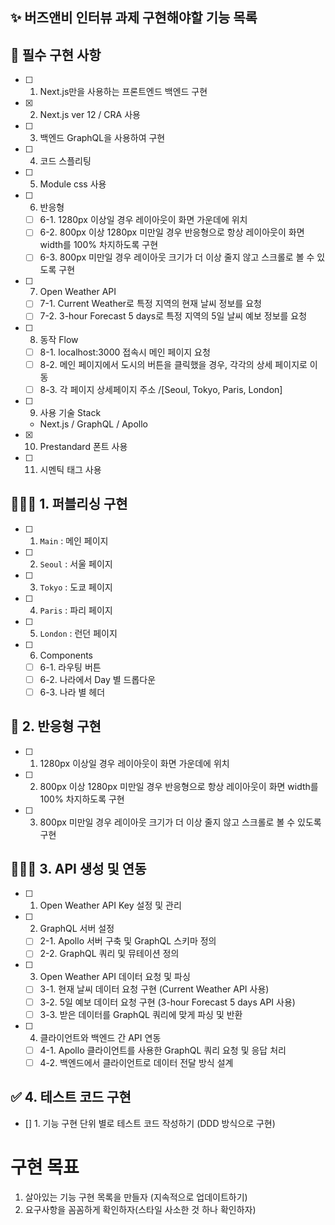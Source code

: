 ## ✨ 버즈앤비 인터뷰 과제 구현해야할 기능 목록

## 📌 필수 구현 사항 
- [ ] 1. Next.js만을 사용하는 프론트엔드 백엔드 구현
- [x] 2. Next.js ver 12 / CRA 사용
- [ ] 3. 백엔드 GraphQL을 사용하여 구현
- [ ] 4. 코드 스플리팅
- [ ] 5. Module css 사용
- [ ] 6. 반응형
  - [ ] 6-1. 1280px 이상일 경우 레이아웃이 화면 가운데에 위치
  - [ ] 6-2. 800px 이상 1280px 미만일 경우 반응형으로 항상 레이아웃이 화면 width를 100% 차지하도록 구현
  - [ ] 6-3. 800px 미만일 경우 레이아웃 크기가 더 이상 줄지 않고 스크롤로 볼 수 있도록 구현
- [ ] 7. Open Weather API
  - [ ] 7-1. Current Weather로 특정 지역의 현재 날씨 정보를 요청
  - [ ] 7-2. 3-hour Forecast 5 days로 특정 지역의 5일 날씨 예보 정보를 요청
- [ ] 8. 동작 Flow
  - [ ] 8-1. localhost:3000 접속시 메인 페이지 요청
  - [ ] 8-2. 메인 페이지에서 도시의 버튼을 클릭했을 경우, 각각의 상세 페이지로 이동
  - [ ] 8-3. 각 페이지 상세페이지 주소 /[Seoul, Tokyo, Paris, London] 
- [ ] 9. 사용 기술 Stack
  - Next.js / GraphQL / Apollo
- [x] 10. Prestandard 폰트 사용
- [ ] 11. 시멘틱 태그 사용

## 🧑🏻‍💻 1. 퍼블리싱 구현
- [ ] 1. ```Main``` : 메인 페이지
- [ ] 2. ```Seoul``` : 서울 페이지
- [ ] 3. ```Tokyo``` : 도쿄 페이지
- [ ] 4. ```Paris``` : 파리 페이지
- [ ] 5. ```London``` : 런던 페이지
- [ ] 6. Components
  - [ ] 6-1. 라우팅 버튼
  - [ ] 6-2. 나라에서 Day 별 드롭다운
  - [ ] 6-3. 나라 별 헤더 

## 🎨 2. 반응형 구현
- [ ] 1. 1280px 이상일 경우 레이아웃이 화면 가운데에 위치
- [ ] 2.  800px 이상 1280px 미만일 경우 반응형으로 항상 레이아웃이 화면 width를 100% 차지하도록 구현
- [ ] 3.  800px 미만일 경우 레이아웃 크기가 더 이상 줄지 않고 스크롤로 볼 수 있도록 구현

## 🧑🏻‍💻 3. API 생성 및 연동
- [ ] 1. Open Weather API Key 설정 및 관리
- [ ] 2. GraphQL 서버 설정
  - [ ] 2-1. Apollo 서버 구축 및 GraphQL 스키마 정의
  - [ ] 2-2. GraphQL 쿼리 및 뮤테이션 정의
- [ ] 3. Open Weather API 데이터 요청 및 파싱
  - [ ] 3-1. 현재 날씨 데이터 요청 구현 (Current Weather API 사용)
  - [ ] 3-2. 5일 예보 데이터 요청 구현 (3-hour Forecast 5 days API 사용)
  - [ ] 3-3. 받은 데이터를 GraphQL 쿼리에 맞게 파싱 및 반환
- [ ] 4. 클라이언트와 백엔드 간 API 연동
  - [ ] 4-1. Apollo 클라이언트를 사용한 GraphQL 쿼리 요청 및 응답 처리
  - [ ] 4-2. 백엔드에서 클라이언트로 데이터 전달 방식 설계

## ✅  4. 테스트 코드 구현
- [] 1. 기능 구현 단위 별로 테스트 코드 작성하기 (DDD 방식으로 구현)

# 구현 목표
1. 살아있는 기능 구현 목록을 만들자 (지속적으로 업데이트하기)
2. 요구사항을 꼼꼼하게 확인하자(스타일 사소한 것 하나 확인하자)